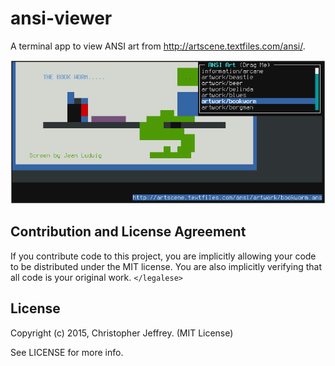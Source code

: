 # ansi-viewer

A terminal app to view ANSI art from http://artscene.textfiles.com/ansi/.

![ansi-viewer](https://raw.githubusercontent.com/chjj/blessed/master/img/ansi-viewer.png)

## Contribution and License Agreement

If you contribute code to this project, you are implicitly allowing your code
to be distributed under the MIT license. You are also implicitly verifying that
all code is your original work. `</legalese>`

## License

Copyright (c) 2015, Christopher Jeffrey. (MIT License)

See LICENSE for more info.
